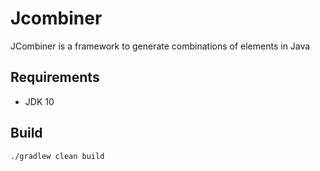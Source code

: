 # Jcombiner

JCombiner is a framework to generate combinations of elements in Java

## Requirements

* JDK 10

## Build

```shell
./gradlew clean build
```
